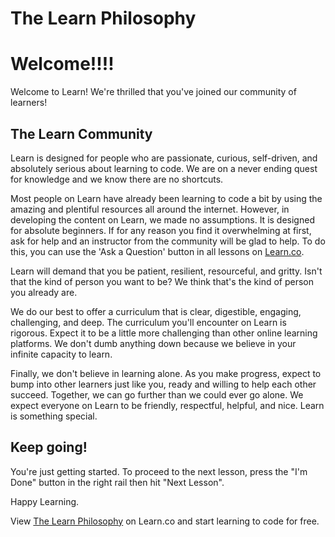 # The Learn Philosophy

# Welcome!!!!

Welcome to Learn! We're thrilled that you've joined our community of learners!

## The Learn Community

Learn is designed for people who are passionate, curious, self-driven, and absolutely serious about learning to code. We are on a never ending quest for knowledge and we know there are no shortcuts.

Most people on Learn have already been learning to code a bit by using the amazing and plentiful resources all around the internet. However, in developing the content on Learn, we made no assumptions. It is designed for absolute beginners. If for any reason you find it overwhelming at first, ask for help and an instructor from the community will be glad to help. To do this, you can use the 'Ask a Question' button in all lessons on [Learn.co](https://learn.co).

Learn will demand that you be patient, resilient, resourceful, and gritty. Isn't that the kind of person you want to be? We think that's the kind of person you already are.

We do our best to offer a curriculum that is clear, digestible, engaging, challenging, and deep. The curriculum you'll encounter on Learn is rigorous. Expect it to be a little more challenging than other online learning platforms. We don't dumb anything down because we believe in your infinite capacity to learn.

Finally, we don't believe in learning alone. As you make progress, expect to bump into other learners just like you, ready and willing to help each other succeed. Together, we can go further than we could ever go alone. We expect everyone on Learn to be friendly, respectful, helpful, and nice. Learn is something special.

## Keep going!

You're just getting started. To proceed to the next lesson, press the "I'm Done" button in the right rail then hit "Next Lesson". 

Happy Learning. 

<p data-visibility='hidden'>View <a href='https://learn.co/lessons/the-learn-philosophy' title='The Learn Philosophy'>The Learn Philosophy</a> on Learn.co and start learning to code for free.</p>
